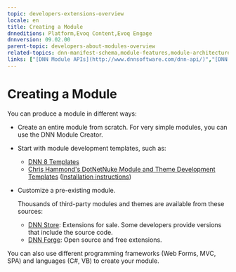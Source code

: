 ```yaml
---
topic: developers-extensions-overview
locale: en
title: Creating a Module
dnneditions: Platform,Evoq Content,Evoq Engage
dnnversion: 09.02.00
parent-topic: developers-about-modules-overview
related-topics: dnn-manifest-schema,module-features,module-architecture,about-evs
links: ["[DNN Module APIs](http://www.dnnsoftware.com/dnn-api/)","[DNN 8 API Reference](http://www.dnnsoftware.com/dnn-api/)","[DNN Wiki: Module Development](http://www.dnnsoftware.com/wiki/module-development/)","[DNN Community Blog: Module Development series by Clinton Patterson](http://www.dnnsoftware.com/community-blog/cid/155064/module-development-for-non-developers-skinners-dnn-beginners--blog-series-intro/)","[Using the new Module Development Templates for DotNetNuke 7 by Chris Hammond](http://www.chrishammond.com/blog/itemid/2616/using-the-new-module-development-templates-for-dot/)"]
---
```


# Creating a Module

You can produce a module in different ways:

*   Create an entire module from scratch. For very simple modules, you can use the DNN Module Creator.
*   Start with module development templates, such as:
    *   [DNN 8 Templates](http://github.com/dnnsoftware/DNN.Templates/releases/)
    *   [Chris Hammond's DotNetNuke Module and Theme Development Templates](http://github.com/ChrisHammond/DNNTemplates/) ([Installation instructions](http://www.chrishammond.com/blog/itemid/2616/using-the-new-module-development-templates-for-dot/))
*   Customize a pre-existing module.
    
    Thousands of third-party modules and themes are available from these sources:
    
    *   [DNN Store](http://store.dnnsoftware.com): Extensions for sale. Some developers provide versions that include the source code.
    *   [DNN Forge](http://www.DNNSoftware.com/Forge): Open source and free extensions.
    

You can also use different programming frameworks (Web Forms, MVC, SPA) and languages (C#, VB) to create your module.